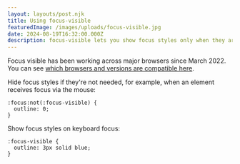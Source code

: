 ```yaml
---
layout: layouts/post.njk
title: Using focus-visible
featuredImage: /images/uploads/focus-visible.jpg
date: 2024-08-19T16:32:00.000Z
description: focus-visible lets you show focus styles only when they are needed, using the same heuristic that the browser uses to decide whether to show the default focus indicator
---
```


Focus visible has been working across major browsers since March 2022. You can see [which browsers and versions are compatible here](https://caniuse.com/?search=%3Afocus-visible).

Hide focus styles if they're not needed, for example,
when an element receives focus via the mouse:

<pre><code>:focus:not(:focus-visible) {
  outline: 0;
}
</code></pre>

Show focus styles on keyboard focus:

<pre><code>:focus-visible {
  outline: 3px solid blue;
}
</code></pre>
